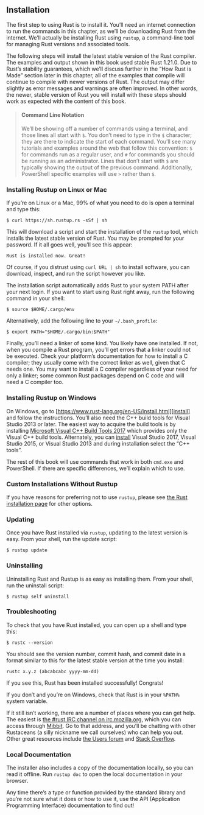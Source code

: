 ## Installation

The first step to using Rust is to install it. You’ll need an internet
connection to run the commands in this chapter, as we’ll be downloading Rust
from the internet. We’ll actually be installing Rust using `rustup`, a
command-line tool for managing Rust versions and associated tools.

The following steps will install the latest stable version of the Rust
compiler. The examples and output shown in this book used stable Rust 1.21.0.
Due to Rust’s stability guarantees, which we’ll discuss further in the “How
Rust is Made” section later in this chapter, all of the examples that compile
will continue to compile with newer versions of Rust. The output may differ
slightly as error messages and warnings are often improved. In other words, the
newer, stable version of Rust you will install with these steps should work as
expected with the content of this book.

> #### Command Line Notation
>
> We’ll be showing off a number of commands using a terminal, and those lines
> all start with `$`. You don’t need to type in the `$` character; they are
> there to indicate the start of each command. You’ll see many tutorials and
> examples around the web that follow this convention: `$` for commands run as
> a regular user, and `#` for commands you should be running as an
> administrator. Lines that don’t start with `$` are typically showing the
> output of the previous command. Additionally, PowerShell specific examples
> will use `>` rather than `$`.

### Installing Rustup on Linux or Mac

If you’re on Linux or a Mac, 99% of what you need to do is open a terminal and
type this:

```text
$ curl https://sh.rustup.rs -sSf | sh
```

This will download a script and start the installation of the `rustup` tool,
which installs the latest stable version of Rust. You may be prompted for your
password. If it all goes well, you’ll see this appear:

```text
Rust is installed now. Great!
```

Of course, if you distrust using `curl URL | sh` to install software, you can
download, inspect, and run the script however you like.

The installation script automatically adds Rust to your system PATH after your
next login. If you want to start using Rust right away, run the following
command in your shell:

```text
$ source $HOME/.cargo/env
```

Alternatively, add the following line to your `~/.bash_profile`:

```text
$ export PATH="$HOME/.cargo/bin:$PATH"
```

Finally, you’ll need a linker of some kind. You likely have one installed. If
not, when you compile a Rust program, you’ll get errors that a linker could not
be executed. Check your platform’s documentation for how to install a C
compiler; they usually come with the correct linker as well, given that C needs
one. You may want to install a C compiler regardless of your need for only a
linker; some common Rust packages depend on C code and will need a C compiler
too.

### Installing Rustup on Windows

On Windows, go to [https://www.rust-lang.org/en-US/install.html][install] and
follow the instructions. You’ll also need the C++ build tools for Visual Studio
2013 or later. The easiest way to acquire the build tools is by installing
[Microsoft Visual C++ Build Tools 2017][visualstudio] which provides only the
Visual C++ build tools. Alternately, you can [install][visualstudio] Visual
Studio 2017, Visual Studio 2015, or Visual Studio 2013 and during installation
select the “C++ tools”.

[install]: https://www.rust-lang.org/en-US/install.html
[visualstudio]: https://www.visualstudio.com/downloads/

The rest of this book will use commands that work in both `cmd.exe` and
PowerShell. If there are specific differences, we’ll explain which to use.

### Custom Installations Without Rustup

If you have reasons for preferring not to use `rustup`, please see [the Rust
installation page](https://www.rust-lang.org/install.html) for other options.

### Updating

Once you have Rust installed via `rustup`, updating to the latest version is
easy. From your shell, run the update script:

```text
$ rustup update
```

### Uninstalling

Uninstalling Rust and Rustup is as easy as installing them. From your shell,
run the uninstall script:

```text
$ rustup self uninstall
```

### Troubleshooting

To check that you have Rust installed, you can open up a shell and type this:

```text
$ rustc --version
```

You should see the version number, commit hash, and commit date in a format
similar to this for the latest stable version at the time you install:

```text
rustc x.y.z (abcabcabc yyyy-mm-dd)
```

If you see this, Rust has been installed successfully! Congrats!

If you don’t and you’re on Windows, check that Rust is in your `%PATH%` system
variable.

If it still isn’t working, there are a number of places where you can get help.
The easiest is [the #rust IRC channel on irc.mozilla.org][irc]<!-- ignore -->,
which you can access through [Mibbit][mibbit]. Go to that address, and you’ll
be chatting with other Rustaceans (a silly nickname we call ourselves) who can
help you out. Other great resources include [the Users forum][users] and [Stack
Overflow][stackoverflow].

[irc]: irc://irc.mozilla.org/#rust
[mibbit]: http://chat.mibbit.com/?server=irc.mozilla.org&channel=%23rust
[users]: https://users.rust-lang.org/
[stackoverflow]: http://stackoverflow.com/questions/tagged/rust

### Local Documentation

The installer also includes a copy of the documentation locally, so you can
read it offline. Run `rustup doc` to open the local documentation in your
browser.

Any time there’s a type or function provided by the standard library and you’re
not sure what it does or how to use it, use the API (Application Programming
Interface) documentation to find out!
